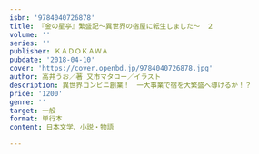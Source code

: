 ```yaml
---
isbn: '9784040726878'
title: 『金の星亭』繁盛記～異世界の宿屋に転生しました～　２
volume: ''
series: ''
publisher: ＫＡＤＯＫＡＷＡ
pubdate: '2018-04-10'
cover: 'https://cover.openbd.jp/9784040726878.jpg'
author: 高井うお／著 又市マタロー／イラスト
description: 異世界コンビニ創業！　一大事業で宿を大繁盛へ導けるか！？
price: '1200'
genre: ''
target: 一般
format: 単行本
content: 日本文学、小説・物語

---
```

